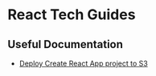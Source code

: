 # React Tech Guides

## Useful Documentation

- [Deploy Create React App project to S3](./docs/cra-s3-compressed-deploy.md)
